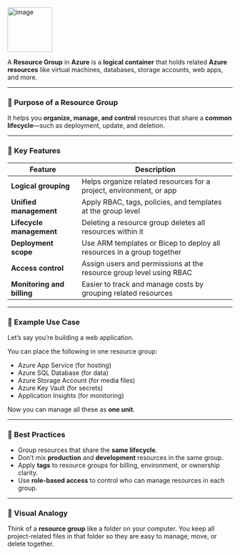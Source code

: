 <img width="100" height="100" alt="image" src="https://github.com/user-attachments/assets/79669821-f033-4209-9d46-939e55ff1d73" />

A **Resource Group** in **Azure** is a **logical container** that holds related **Azure resources** like virtual machines, databases, storage accounts, web apps, and more.

---

### 🔹 Purpose of a Resource Group

It helps you **organize, manage, and control** resources that share a **common lifecycle**—such as deployment, update, and deletion.

---

### 🔹 Key Features

| Feature                    | Description                                                            |
| -------------------------- | ---------------------------------------------------------------------- |
| **Logical grouping**       | Helps organize related resources for a project, environment, or app    |
| **Unified management**     | Apply RBAC, tags, policies, and templates at the group level           |
| **Lifecycle management**   | Deleting a resource group deletes all resources within it              |
| **Deployment scope**       | Use ARM templates or Bicep to deploy all resources in a group together |
| **Access control**         | Assign users and permissions at the resource group level using RBAC    |
| **Monitoring and billing** | Easier to track and manage costs by grouping related resources         |

---

### 🔹 Example Use Case

Let’s say you’re building a web application.

You can place the following in one resource group:

* Azure App Service (for hosting)
* Azure SQL Database (for data)
* Azure Storage Account (for media files)
* Azure Key Vault (for secrets)
* Application Insights (for monitoring)

Now you can manage all these as **one unit**.

---

### 🔹 Best Practices

* Group resources that share the **same lifecycle**.
* Don’t mix **production** and **development** resources in the same group.
* Apply **tags** to resource groups for billing, environment, or ownership clarity.
* Use **role-based access** to control who can manage resources in each group.

---

### 🔹 Visual Analogy

Think of a **resource group** like a folder on your computer. You keep all project-related files in that folder so they are easy to manage, move, or delete together.
